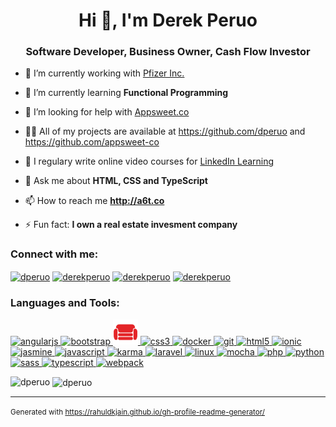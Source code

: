 <h1 align="center">Hi 👋, I'm Derek Peruo</h1>
<h3 align="center">Software Developer, Business Owner, Cash Flow Investor</h3>

- 🔭 I’m currently working with [Pfizer Inc.](https://www.pfizer.com/)

- 🌱 I’m currently learning **Functional Programming**

- 🤝 I’m looking for help with [Appsweet.co](https://github.com/appsweet-co)

- 👨‍💻 All of my projects are available at https://github.com/dperuo and https://github.com/appsweet-co

- 📝 I regulary write online video courses for [LinkedIn Learning](https://www.linkedin.com/learning/instructors/derek-peruo)

- 💬 Ask me about **HTML, CSS and TypeScript**

- 📫 How to reach me **http://a6t.co**

- ⚡ Fun fact: **I own a real estate invesment company**

<p align="left">
<h3 align="left">Connect with me:</h3>
<a href="https://codepen.io/dperuo" target="blank"><img align="center" src="https://cdn.jsdelivr.net/npm/simple-icons@3.0.1/icons/codepen.svg" alt="dperuo" height="30" width="40" /></a>
<a href="https://twitter.com/derekperuo" target="blank"><img align="center" src="https://cdn.jsdelivr.net/npm/simple-icons@3.0.1/icons/twitter.svg" alt="derekperuo" height="30" width="40" /></a>
<a href="https://linkedin.com/in/derekperuo" target="blank"><img align="center" src="https://cdn.jsdelivr.net/npm/simple-icons@3.0.1/icons/linkedin.svg" alt="derekperuo" height="30" width="40" /></a>
<a href="https://fb.com/derekperuo" target="blank"><img align="center" src="https://cdn.jsdelivr.net/npm/simple-icons@3.0.1/icons/facebook.svg" alt="derekperuo" height="30" width="40" /></a>
</p>

<h3 align="left">Languages and Tools:</h3>
<p align="left"> <a href="https://angular.io" target="_blank"> <img src="https://devicons.github.io/devicon/devicon.git/icons/angularjs/angularjs-original.svg" alt="angularjs" width="40" height="40"/> </a> <a href="https://getbootstrap.com" target="_blank"> <img src="https://devicons.github.io/devicon/devicon.git/icons/bootstrap/bootstrap-plain.svg" alt="bootstrap" width="40" height="40"/> </a> <a href="" target="_blank"> <img src="https://raw.githubusercontent.com/devicons/devicon/0d6c64dbbf311879f7d563bfc3ccf559f9ed111c/icons/couchdb/couchdb-original.svg" alt="couchdb" width="40" height="40"/> </a> <a href="https://www.w3schools.com/css/" target="_blank"> <img src="https://devicons.github.io/devicon/devicon.git/icons/css3/css3-original-wordmark.svg" alt="css3" width="40" height="40"/> </a> <a href="https://www.docker.com/" target="_blank"> <img src="https://devicons.github.io/devicon/devicon.git/icons/docker/docker-original-wordmark.svg" alt="docker" width="40" height="40"/> </a> <a href="https://git-scm.com/" target="_blank"> <img src="https://www.vectorlogo.zone/logos/git-scm/git-scm-icon.svg" alt="git" width="40" height="40"/> </a> <a href="https://www.w3.org/html/" target="_blank"> <img src="https://devicons.github.io/devicon/devicon.git/icons/html5/html5-original-wordmark.svg" alt="html5" width="40" height="40"/> </a> <a href="https://ionicframework.com" target="_blank"> <img src="https://upload.wikimedia.org/wikipedia/commons/d/d1/Ionic_Logo.svg" alt="ionic" width="40" height="40"/> </a> <a href="https://jasmine.github.io/" target="_blank"> <img src="https://www.vectorlogo.zone/logos/jasmine/jasmine-icon.svg" alt="jasmine" width="40" height="40"/> </a> <a href="https://developer.mozilla.org/en-US/docs/Web/JavaScript" target="_blank"> <img src="https://devicons.github.io/devicon/devicon.git/icons/javascript/javascript-original.svg" alt="javascript" width="40" height="40"/> </a> <a href="https://karma-runner.github.io/latest/index.html" target="_blank"> <img src="https://raw.githubusercontent.com/detain/svg-logos/780f25886640cef088af994181646db2f6b1a3f8/svg/karma.svg" alt="karma" width="40" height="40"/> </a> <a href="https://laravel.com/" target="_blank"> <img src="https://devicons.github.io/devicon/devicon.git/icons/laravel/laravel-plain-wordmark.svg" alt="laravel" width="40" height="40"/> </a> <a href="https://www.linux.org/" target="_blank"> <img src="https://devicons.github.io/devicon/devicon.git/icons/linux/linux-original.svg" alt="linux" width="40" height="40"/> </a> <a href="https://mochajs.org" target="_blank"> <img src="https://www.vectorlogo.zone/logos/mochajs/mochajs-icon.svg" alt="mocha" width="40" height="40"/> </a> <a href="https://www.php.net" target="_blank"> <img src="https://devicons.github.io/devicon/devicon.git/icons/php/php-original.svg" alt="php" width="40" height="40"/> </a> <a href="https://www.python.org" target="_blank"> <img src="https://devicons.github.io/devicon/devicon.git/icons/python/python-original.svg" alt="python" width="40" height="40"/> </a> <a href="https://sass-lang.com" target="_blank"> <img src="https://devicons.github.io/devicon/devicon.git/icons/sass/sass-original.svg" alt="sass" width="40" height="40"/> </a> <a href="https://www.typescriptlang.org/" target="_blank"> <img src="https://devicons.github.io/devicon/devicon.git/icons/typescript/typescript-original.svg" alt="typescript" width="40" height="40"/> </a> <a href="https://webpack.js.org" target="_blank"> <img src="https://devicons.github.io/devicon/devicon.git/icons/webpack/webpack-original.svg" alt="webpack" width="40" height="40"/> </a> </p>

<p><img align="left" src="https://github-readme-stats.vercel.app/api/top-langs/?username=dperuo&layout=compact" alt="dperuo" /></p>

<p>&nbsp;<img align="center" src="https://github-readme-stats.vercel.app/api?username=dperuo&show_icons=true" alt="dperuo" /></p>

---

<small>Generated with https://rahuldkjain.github.io/gh-profile-readme-generator/</small>
